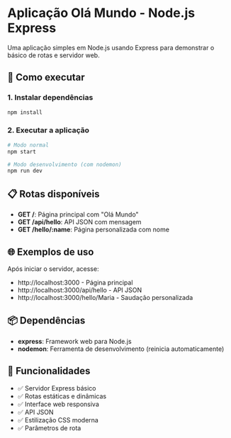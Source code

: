 # Aplicação Olá Mundo - Node.js Express

Uma aplicação simples em Node.js usando Express para demonstrar o básico de rotas e servidor web.

## 🚀 Como executar

### 1. Instalar dependências
```bash
npm install
```

### 2. Executar a aplicação
```bash
# Modo normal
npm start

# Modo desenvolvimento (com nodemon)
npm run dev
```

## 📋 Rotas disponíveis

- **GET /**: Página principal com "Olá Mundo"
- **GET /api/hello**: API JSON com mensagem
- **GET /hello/:name**: Página personalizada com nome

## 🌐 Exemplos de uso

Após iniciar o servidor, acesse:

- http://localhost:3000 - Página principal
- http://localhost:3000/api/hello - API JSON
- http://localhost:3000/hello/Maria - Saudação personalizada

## 📦 Dependências

- **express**: Framework web para Node.js
- **nodemon**: Ferramenta de desenvolvimento (reinicia automaticamente)

## 🎯 Funcionalidades

- ✅ Servidor Express básico
- ✅ Rotas estáticas e dinâmicas
- ✅ Interface web responsiva
- ✅ API JSON
- ✅ Estilização CSS moderna
- ✅ Parâmetros de rota
